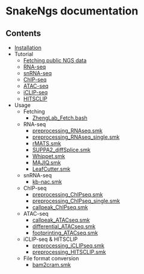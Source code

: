 # SnakeNgs documentation

## Contents

- [Installation](installation.md)
- Tutorial
    - [Fetching public NGS data](tutorial/Fetching.md)
    - [RNA-seq](tutorial/RNAseq.md)
    - [snRNA-seq](tutorial/snRNAseq.md)
    - [ChIP-seq](tutorial/ChIPseq.md)
    - [ATAC-seq](tutorial/ATACseq.md)
    - [iCLIP-seq](tutorial/iCLIPseq.md)
    - [HITSCLIP](tutorial/HITSCLIP.md)
- Usage
    - Fetching
        - [ZhengLab_Fetch.bash](usage/ZhengLab_Fetch.md)
    - RNA-seq
        - [preprocessing_RNAseq.smk](usage/preprocessing_RNAseq.md)
        - [preprocessing_RNAseq_single.smk](usage/preprocessing_RNAseq_single.md)
        - [rMATS.smk](usage/rMATS.md)
        - [SUPPA2_diffSplice.smk](usage/SUPPA2_diffSplice.md)
        - [Whippet.smk](usage/Whippet.md)
        - [MAJIQ.smk](usage/MAJIQ.md)
        - [LeafCutter.smk](usage/LeafCutter.md)
    - snRNA-seq
        - [kb-nac.smk](usage/kb-nac.md)
    - ChIP-seq
        - [preprocessing_ChIPseq.smk](usage/preprocessing_ChIPseq.md)
        - [preprocessing_ChIPseq_single.smk](usage/preprocessing_ChIPseq_single.md)
        - [callpeak_ChIPseq.smk](usage/callpeak_ChIPseq.md)
    - ATAC-seq
        - [callpeak_ATACseq.smk](usage/callpeak_ATACseq.md)
        - [differential_ATACseq.smk](usage/differential_ATACseq.md)
        - [footprinting_ATACseq.smk](usage/footprinting_ATACseq.md)
    - iCLIP-seq & HITSCLIP
        - [preprocessing_iCLIPseq.smk](usage/preprocessing_iCLIPseq.md)
        - [preprocessing_HITSCLIP.smk](usage/preprocessing_HITSCLIP.md)
    - File format conversion
        - [bam2cram.smk](usage/bam2cram.md)
